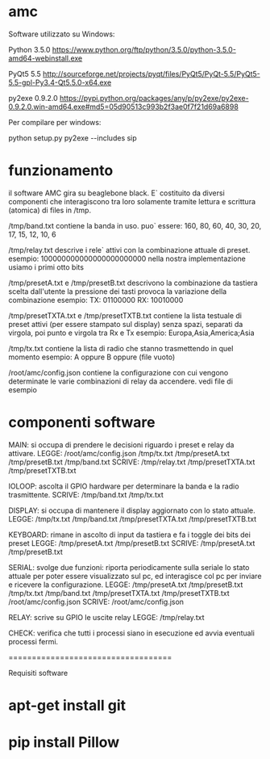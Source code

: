 # amc


Software utilizzato su Windows:

 Python 3.5.0
 https://www.python.org/ftp/python/3.5.0/python-3.5.0-amd64-webinstall.exe

 PyQt5 5.5
 http://sourceforge.net/projects/pyqt/files/PyQt5/PyQt-5.5/PyQt5-5.5-gpl-Py3.4-Qt5.5.0-x64.exe

 py2exe 0.9.2.0
 https://pypi.python.org/packages/any/p/py2exe/py2exe-0.9.2.0.win-amd64.exe#md5=05d90513c993b2f3ae0f7f21d69a6898


Per compilare per windows:

 python setup.py py2exe --includes sip


# funzionamento

il software AMC gira su beaglebone black. E` costituito da diversi componenti che interagiscono tra loro solamente tramite lettura e scrittura (atomica) di files in /tmp.


/tmp/band.txt
	contiene la banda in uso. puo` essere: 160, 80, 60, 40, 30, 20, 17, 15, 12, 10, 6

/tmp/relay.txt
	descrive i rele` attivi con la combinazione attuale di preset.
	esempio: 100000000000000000000000
	nella nostra implementazione usiamo i primi otto bits

/tmp/presetA.txt e /tmp/presetB.txt
	descrivono la combinazione da tastiera scelta dall'utente
	la pressione dei tasti provoca la variazione della combinazione
	esempio:
		TX: 01100000
		RX: 10010000

/tmp/presetTXTA.txt e /tmp/presetTXTB.txt
	contiene la lista testuale di preset attivi (per essere stampato sul display)
	senza spazi, separati da virgola, poi punto e virgola tra Rx e Tx
	esempio:
		Europa,Asia,America;Asia


/tmp/tx.txt
	contiene la lista di radio che stanno trasmettendo in quel momento
	esempio:
		A
		oppure
		B
		oppure 
		(file vuoto)

/root/amc/config.json
	contiene la configurazione con cui vengono determinate le varie combinazioni di relay da accendere.
	vedi file di esempio




# componenti software

MAIN:
	si occupa di prendere le decisioni riguardo i preset e relay da attivare.
	LEGGE: /root/amc/config.json /tmp/tx.txt /tmp/presetA.txt /tmp/presetB.txt /tmp/band.txt
	SCRIVE: /tmp/relay.txt /tmp/presetTXTA.txt /tmp/presetTXTB.txt

IOLOOP:
	ascolta il GPIO hardware per determinare la banda e la radio trasmittente.
	SCRIVE: /tmp/band.txt /tmp/tx.txt

DISPLAY:
	si occupa di mantenere il display aggiornato con lo stato attuale.
	LEGGE: /tmp/tx.txt /tmp/band.txt /tmp/presetTXTA.txt /tmp/presetTXTB.txt

KEYBOARD:
	rimane in ascolto di input da tastiera e fa i toggle dei bits dei preset
	LEGGE: /tmp/presetA.txt /tmp/presetB.txt
	SCRIVE: /tmp/presetA.txt /tmp/presetB.txt

SERIAL:
	svolge due funzioni: riporta periodicamente sulla seriale lo stato attuale per poter essere visualizzato sul pc,
	ed interagisce col pc per inviare e ricevere la configurazione.
	LEGGE: /tmp/presetA.txt /tmp/presetB.txt /tmp/tx.txt /tmp/band.txt /tmp/presetTXTA.txt /tmp/presetTXTB.txt /root/amc/config.json
	SCRIVE: /root/amc/config.json

RELAY:
	scrive su GPIO le uscite relay
	LEGGE: /tmp/relay.txt

CHECK:
	verifica che tutti i processi siano in esecuzione ed avvia eventuali processi fermi.

===================================

Requisiti software

# apt-get install git
# pip install Pillow
